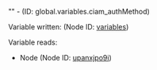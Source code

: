 "" - (ID: global.variables.ciam_authMethod)

Variable written:
 (Node ID: [variables](../nodes/variables.md))

Variable reads:
* Node (Node ID: [upanxjpo9i](../nodes/upanxjpo9i.md))
